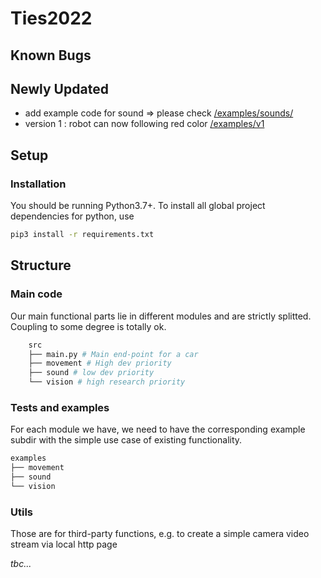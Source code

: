 # Ties2022

## Known Bugs

## Newly Updated

- add example code for sound => please check [/examples/sounds/](./examples/sounds)
- version 1 : robot can now following red color [/examples/v1](./examples/v1)

## Setup

### Installation

You should be running Python3.7+. To install all global project dependencies for python, use

```sh
pip3 install -r requirements.txt
```

## Structure

### Main code

Our main functional parts lie in different modules and are strictly splitted. Coupling to some degree is totally ok.

```bash
    src
    ├── main.py # Main end-point for a car
    ├── movement # High dev priority
    ├── sound # low dev priority
    └── vision # high research priority
```

### Tests and examples

For each module we have, we need to have the corresponding example subdir with the simple use case of existing functionality.

```bash
examples
├── movement
├── sound
└── vision

```

### Utils

Those are for third-party functions, e.g. to create a simple camera video stream via local http page

_tbc..._

```

```
